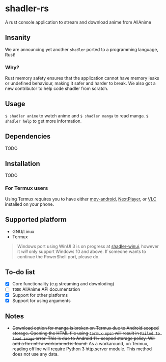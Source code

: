 # shadler-rs
A rust console application to stream and download anime from AllAnime

## Insanity
We are announcing yet another `shadler` ported to a programming language, Rust!

### Why?
Rust memory safety ensures that the application cannot have memory leaks or undefined behaviour, making it safer and harder to break. We also got a new contributor to help code shadler from scratch.

## Usage
`$ shadler anime` to watch anime and `$ shadler manga` to read manga. `$ shadler help` to get more information.

## Dependencies
TODO

## Installation
TODO

### For Termux users
Using Termux requires you to have either [mpv-android](https://github.com/mpv-android/mpv-android), [NextPlayer](https://github.com/anilbeesetti/nextplayer), or [VLC](https://github.com/videolan/vlc-android) installed on your phone.

## Supported platform
- GNU/Linux
- Termux

> Windows port using WinUI 3 is on progress at [shadler-winui](https://github.com/hithere-at/shadler-winui), however it *will* only support Windows 10 and above. If someone wants to continue the PowerShell port, please do.

## To-do list
- [x] Core functionality (e.g streaming and downloding)
- [ ] `TODO` AllAnime API documentation
- [x] Support for other platforms
- [x] Support for using arguments

## Notes
- ~~Download option for manga is broken on Termux due to Android scoped storage. Opening the HTML file using `termux-open`  will result in `Failed to load image` error. This is due to Android 11+ scoped storage policy. Will add a fix until a workaround is found.~~ As a workaround, on Termux, reading offline will require Python 3 http.server module. This method does not use any data.
